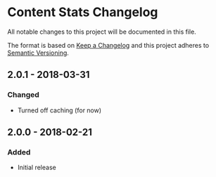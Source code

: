 # Content Stats Changelog

All notable changes to this project will be documented in this file.

The format is based on [Keep a Changelog](http://keepachangelog.com/) and this project adheres to [Semantic Versioning](http://semver.org/).


## 2.0.1 - 2018-03-31
### Changed
- Turned off caching (for now)


## 2.0.0 - 2018-02-21
### Added
- Initial release